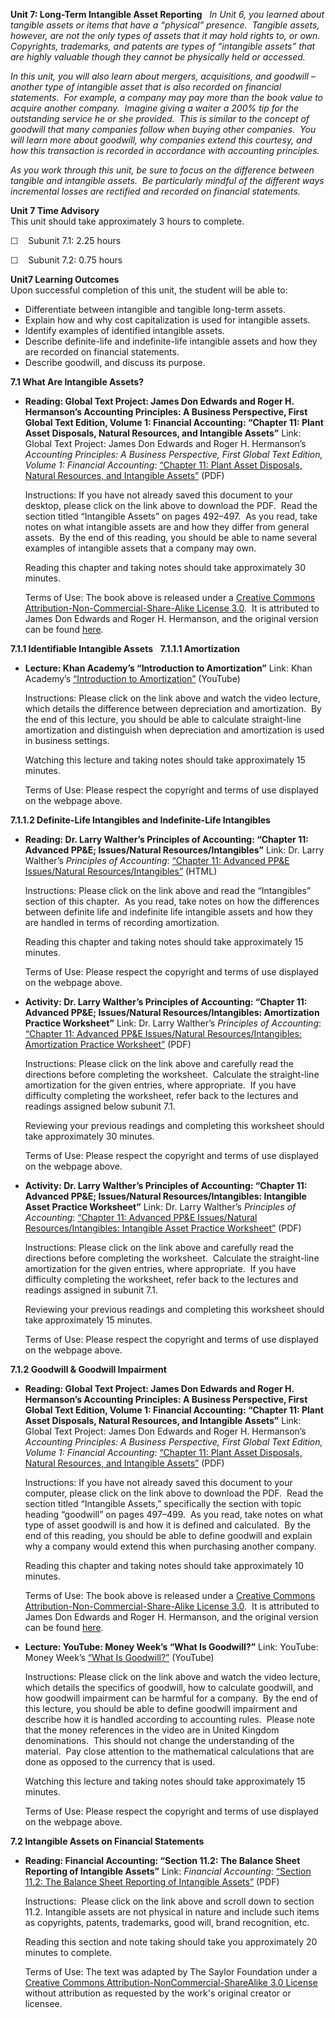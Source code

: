 **Unit 7: Long-Term Intangible Asset Reporting** <span id="7"></span> 
*In Unit 6, you learned about tangible assets or items that have a
“physical” presence.  Tangible assets, however, are not the only types
of assets that it may hold rights to, or own.  Copyrights, trademarks,
and patents are types of “intangible assets” that are highly valuable
though they cannot be physically held or accessed.*  
  
 *In this unit, you will also learn about mergers, acquisitions, and
goodwill – another type of intangible asset that is also recorded on
financial statements.  For example, a company may pay more than the book
value to acquire another company.  Imagine giving a waiter a 200% tip
for the outstanding service he or she provided.  This is similar to the
concept of goodwill that many companies follow when buying other
companies.  You will learn more about goodwill, why companies extend
this courtesy, and how this transaction is recorded in accordance with
accounting principles.*  
  
 *As you work through this unit, be sure to focus on the difference
between tangible and intangible assets.  Be particularly mindful of the
different ways incremental losses are rectified and recorded on
financial statements.*

**Unit 7 Time Advisory**  
This unit should take approximately 3 hours to complete.  
  
 ☐    Subunit 7.1: 2.25 hours  
  
 ☐    Subunit 7.2: 0.75 hours

**Unit7 Learning Outcomes**  
Upon successful completion of this unit, the student will be able to:
-   Differentiate between intangible and tangible long-term assets.
-   Explain how and why cost capitalization is used for intangible
    assets.
-   Identify examples of identified intangible assets.
-   Describe definite-life and indefinite-life intangible assets and how
    they are recorded on financial statements.
-   Describe goodwill, and discuss its purpose.

**7.1 What Are Intangible Assets?** <span id="7.1"></span> 
-   **Reading: Global Text Project: James Don Edwards and Roger H.
    Hermanson’s Accounting Principles: A Business Perspective, First
    Global Text Edition, Volume 1: Financial Accounting: “Chapter 11:
    Plant Asset Disposals, Natural Resources, and Intangible Assets”**
    Link: Global Text Project: James Don Edwards and Roger H.
    Hermanson’s *Accounting Principles: A Business Perspective, First
    Global Text Edition, Volume 1: Financial Accounting*: [“Chapter 11:
    Plant Asset Disposals, Natural Resources, and Intangible
    Assets”](https://resources.saylor.org/archived/wp-content/uploads/2012/10/Accounting-Principles-Vol.-1.pdf)
    (PDF)  
      
     Instructions: If you have not already saved this document to your
    desktop, please click on the link above to download the PDF.  Read
    the section titled “Intangible Assets” on pages 492–497.  As you
    read, take notes on what intangible assets are and how they differ
    from general assets.  By the end of this reading, you should be able
    to name several examples of intangible assets that a company may
    own.  
      
     Reading this chapter and taking notes should take approximately 30
    minutes.  
      
     Terms of Use: The book above is released under a [Creative Commons
    Attribution-Non-Commercial-Share-Alike License
    3.0](http://creativecommons.org/licenses/by-nc-sa/3.0/).  It is
    attributed to James Don Edwards and Roger H. Hermanson, and the
    original version can be found
    [here](http://dl.dropbox.com/u/31779972/Accounting%20Principles%20Vol.%201.pdf).

**7.1.1 Identifiable Intangible Assets** <span id="7.1.1"></span> 
**7.1.1.1 Amortization** <span id="7.1.1.1"></span> 
-   **Lecture: Khan Academy’s “Introduction to Amortization”**
    Link: Khan Academy’s [“Introduction to
    Amortization”](http://www.youtube.com/watch?v=XfR3JSkSkJM)
    (YouTube)  
      
     Instructions: Please click on the link above and watch the video
    lecture, which details the difference between depreciation and
    amortization.  By the end of this lecture, you should be able to
    calculate straight-line amortization and distinguish when
    depreciation and amortization is used in business settings.  
      
     Watching this lecture and taking notes should take approximately 15
    minutes.  
      
     Terms of Use: Please respect the copyright and terms of use
    displayed on the webpage above.

**7.1.1.2 Definite-Life Intangibles and Indefinite-Life Intangibles**
<span id="7.1.1.2"></span> 
-   **Reading: Dr. Larry Walther’s Principles of Accounting: “Chapter
    11: Advanced PP&E; Issues/Natural Resources/Intangibles”**
    Link: Dr. Larry Walther’s *Principles of Accounting*: [“Chapter 11:
    Advanced PP&E Issues/Natural
    Resources/Intangibles”](http://www.principlesofaccounting.com/chapter11/chapter11.html)
    (HTML)  
      
     Instructions: Please click on the link above and read the
    “Intangibles” section of this chapter.  As you read, take notes on
    how the differences between definite life and indefinite life
    intangible assets and how they are handled in terms of recording
    amortization.  
      
     Reading this chapter and taking notes should take approximately 15
    minutes.  
      
     Terms of Use: Please respect the copyright and terms of use
    displayed on the webpage above.

-   **Activity: Dr. Larry Walther’s Principles of Accounting: “Chapter
    11: Advanced PP&E; Issues/Natural Resources/Intangibles:
    Amortization Practice Worksheet”**
    Link: Dr. Larry Walther’s *Principles of Accounting*: [“Chapter 11:
    Advanced PP&E Issues/Natural Resources/Intangibles: Amortization
    Practice
    Worksheet”](http://www.principlesofaccounting.com/chapter11/problems11.html)
    (PDF)  
      
     Instructions: Please click on the link above and carefully read the
    directions before completing the worksheet.  Calculate the
    straight-line amortization for the given entries, where appropriate.
     If you have difficulty completing the worksheet, refer back to the
    lectures and readings assigned below subunit 7.1.  
      
     Reviewing your previous readings and completing this worksheet
    should take approximately 30 minutes.  
      
     Terms of Use: Please respect the copyright and terms of use
    displayed on the webpage above.

-   **Activity: Dr. Larry Walther’s Principles of Accounting: “Chapter
    11: Advanced PP&E; Issues/Natural Resources/Intangibles: Intangible
    Asset Practice Worksheet”**
    Link: Dr. Larry Walther’s *Principles of Accounting*: [“Chapter 11:
    Advanced PP&E Issues/Natural Resources/Intangibles: Intangible Asset
    Practice
    Worksheet”](http://www.principlesofaccounting.com/chapter11/problems11.html)
    (PDF)  
      
     Instructions: Please click on the link above and carefully read the
    directions before completing the worksheet.  Calculate the
    straight-line amortization for the given entries, where appropriate.
     If you have difficulty completing the worksheet, refer back to the
    lectures and readings assigned in subunit 7.1.  
      
     Reviewing your previous readings and completing this worksheet
    should take approximately 15 minutes.  
      
     Terms of Use: Please respect the copyright and terms of use
    displayed on the webpage above.

**7.1.2 Goodwill & Goodwill Impairment** <span id="7.1.2"></span> 
-   **Reading: Global Text Project: James Don Edwards and Roger H.
    Hermanson’s Accounting Principles: A Business Perspective, First
    Global Text Edition, Volume 1: Financial Accounting: “Chapter 11:
    Plant Asset Disposals, Natural Resources, and Intangible Assets”**
    Link: Global Text Project: James Don Edwards and Roger H.
    Hermanson’s *Accounting Principles: A Business Perspective, First
    Global Text Edition, Volume 1: Financial Accounting*: [“Chapter 11:
    Plant Asset Disposals, Natural Resources, and Intangible
    Assets”](https://resources.saylor.org/archived/wp-content/uploads/2012/10/Accounting-Principles-Vol.-1.pdf)
    (PDF)  
      
     Instructions: If you have not already saved this document to your
    computer, please click on the link above to download the PDF.  Read
    the section titled “Intangible Assets,” specifically the section
    with topic heading “goodwill” on pages 497–499.  As you read, take
    notes on what type of asset goodwill is and how it is defined and
    calculated.  By the end of this reading, you should be able to
    define goodwill and explain why a company would extend this when
    purchasing another company.  
      
     Reading this chapter and taking notes should take approximately 10
    minutes.  
      
     Terms of Use: The book above is released under a [Creative Commons
    Attribution-Non-Commercial-Share-Alike License
    3.0](http://creativecommons.org/licenses/by-nc-sa/3.0/).  It is
    attributed to James Don Edwards and Roger H. Hermanson, and the
    original version can be found
    [here](http://dl.dropbox.com/u/31779972/Accounting%20Principles%20Vol.%201.pdf).

-   **Lecture: YouTube: Money Week’s “What Is Goodwill?”**
    Link: YouTube: Money Week’s [“What Is
    Goodwill?”](http://www.youtube.com/watch?v=-nKJg5-lpR8) (YouTube)  
      
     Instructions: Please click on the link above and watch the video
    lecture, which details the specifics of goodwill, how to calculate
    goodwill, and how goodwill impairment can be harmful for a company.
     By the end of this lecture, you should be able to define goodwill
    impairment and describe how it is handled according to accounting
    rules.  Please note that the money references in the video are in
    United Kingdom denominations.  This should not change the
    understanding of the material.  Pay close attention to the
    mathematical calculations that are done as opposed to the currency
    that is used.  
      
     Watching this lecture and taking notes should take approximately 15
    minutes.  
      
     Terms of Use: Please respect the copyright and terms of use
    displayed on the webpage above.

**7.2 Intangible Assets on Financial Statements** <span
id="7.2"></span> 
-   **Reading: Financial Accounting: “Section 11.2: The Balance Sheet
    Reporting of Intangible Assets”**
    Link: *Financial Accounting*: [“Section 11.2: The Balance Sheet
    Reporting of Intangible
    Assets”](https://resources.saylor.org/archived/textbooks/Financial%20Accounting.pdf)
    (PDF)  
      
     Instructions:  Please click on the link above and scroll down to
    section 11.2. Intangible assets are not physical in nature and
    include such items as copyrights, patents, trademarks, good will,
    brand recognition, etc.  
      
     Reading this section and note taking should take you approximately
    20 minutes to complete.  
      
     Terms of Use: The text was adapted by The Saylor Foundation under a
    [Creative Commons Attribution-NonCommercial-ShareAlike 3.0
    License](http://creativecommons.org/licenses/by-nc-sa/3.0/) without
    attribution as requested by the work's original creator or licensee.


